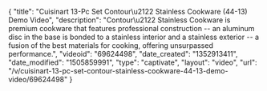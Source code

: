 {
    "title": "Cuisinart 13-Pc Set Contour\u2122 Stainless Cookware (44-13) Demo Video",
    "description": "Contour\u2122 Stainless Cookware is premium cookware that features professional construction -- an aluminum disc in the base is bonded to a stainless interior and a stainless exterior -- a fusion of the best materials for cooking, offering unsurpassed performance.",
    "videoid": "69624498",
    "date_created": "1352913411",
    "date_modified": "1505859991",
    "type": "captivate",
    "layout": "video",
    "url": "\/v\/cuisinart-13-pc-set-contour-stainless-cookware-44-13-demo-video\/69624498"
}